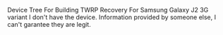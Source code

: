 Device Tree For Building TWRP Recovery For Samsung Galaxy J2 3G variant
I don't have the device. Information provided by someone else, I can't garantee they are legit.

